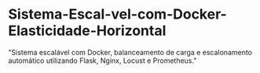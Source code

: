 # Sistema-Escal-vel-com-Docker-Elasticidade-Horizontal
"Sistema escalável com Docker, balanceamento de carga e escalonamento automático utilizando Flask, Nginx, Locust e Prometheus."
